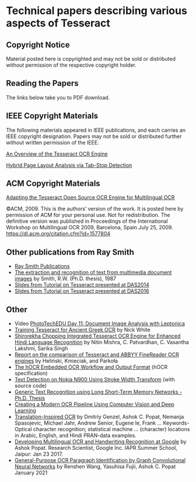 # Technical papers describing various aspects of Tesseract

## Copyright Notice

Material posted here is copyrighted and may not be sold or distributed without permission of the respective copyright holder.

## Reading the Papers

The links below take you to PDF download.

## IEEE Copyright Materials

The following materials appeared in IEEE publications, and each carries an IEEE copyright designation. Papers may not be sold or distributed further without written permission of the IEEE.

[An Overview of the Tesseract OCR Engine](https://github.com/tesseract-ocr/docs/blob/main/tesseracticdar2007.pdf)

[Hybrid Page Layout Analysis via Tab-Stop Detection](https://github.com/tesseract-ocr/docs/blob/main/PageLayoutAnalysisICDAR2.pdf)


## ACM Copyright Materials

[Adapting the Tesseract Open Source OCR Engine for Multilingual OCR](https://github.com/tesseract-ocr/docs/blob/main/MOCRadaptingtesseract2.pdf)

©ACM, 2009. This is the authors’ version of the work. It is posted here by permission of ACM for your personal use. Not for redistribution. The definitive version was published in Proceedings of the International Workshop on Multilingual OCR 2009, Barcelona,
Spain July 25, 2009. https://dl.acm.org/citation.cfm?id=1577804

## Other publications from Ray Smith

  * [Ray Smith Publications](http://research.google.com/pubs/author4479.html)
  * [The extraction and recognition of text from multimedia document images](http://ethos.bl.uk/OrderDetails.do?uin=uk.bl.ethos.380162) by Smith, R.W. (Ph.D. thesis), 1987
  * [Slides from Tutorial on Tesseract presented at DAS2014](https://drive.google.com/file/d/0B7l10Bj_LprhbUlIUFlCdGtDYkE/edit?usp=sharing)
  * [Slides from Tutorial on Tesseract presented at DAS2016](https://github.com/tesseract-ocr/docs/tree/master/das_tutorial2016)

## Other

  * Video [PhotoTechEDU Day 11: Document Image Analysis with Leptonica](https://www.youtube.com/watch?v=pCZtGRUa_7s)
  * [Training Tesseract for Ancient Greek OCR](http://eutypon.gr/eutypon/pdf/e2012-29/e29-a01.pdf) by Nick White
  * [Shirorekha Chopping Integrated Tesseract OCR Engine for Enhanced Hindi Language Recognition](http://research.ijcaonline.org/volume39/number6/pxc3877076.pdf) by Nitin Mishra, C. Patvardhan, C. Vasantha Lakshmi, Sarika Singh
  * [Report on the comparison of Tesseract and ABBYY FineReader OCR engines](http://lib.psnc.pl/dlibra/docmetadata?id=358&from=publication&showContent=true) by Heliński, Kmieciak, and Parkoła
  * [The hOCR Embedded OCR Workflow and Output Format](https://github.com/kba/hocr-spec/) (hOCR specification)
  * [Text Detection on Nokia N900 Using Stroke Width Transform](https://sites.google.com/site/roboticssaurav/strokewidthnokia) (with source code)
  * [Generic Text Recognition using Long Short-Term Memory Networks - Ph.D. Thesis](https://kluedo.ub.uni-kl.de/files/4353/PhD_Thesis_Ul-Hasan.pdf)
  * [Creating a Modern OCR Pipeline Using Computer Vision and Deep Learning](https://blogs.dropbox.com/tech/2017/04/creating-a-modern-ocr-pipeline-using-computer-vision-and-deep-learning/)
  * [Translation-Inspired OCR](https://static.googleusercontent.com/media/research.google.com/en//pubs/archive/37260.pdf) by Dmitriy Genzel, Ashok C. Popat, Nemanja Spasojevic, Michael Jahr, Andrew Senior, Eugene le, Frank ... Keywords-Optical character recognition; statistical machine ... (character) locations in Arabic, English, and Hindi PRAN-data examples.
  * [Developing Multilingual OCR and Handwriting Recognition at Google](http://cdn.iiit.ac.in/cdn/cvit.iiit.ac.in/SSDA/slides/AshokPopat-IAPRJaipurJan2017.pdf) by Ashok Popat. Research Scientist, Google Inc. IAPR Summer School, Jaipur: Jan 23 2017.
  * [General-Purpose OCR Paragraph Identification by Graph Convolutional Neural Networks](https://arxiv.org/pdf/2101.12741.pdf) by Renshen Wang, Yasuhisa Fujii, Ashok C. Popat January 2021
  
  